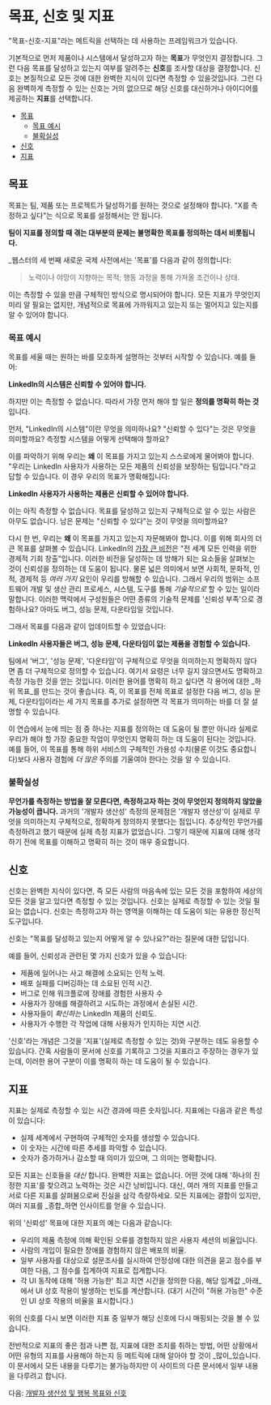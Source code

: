 # 목표, 신호 및 지표

"목표-신호-지표"라는 메트릭을 선택하는 데 사용하는 프레임워크가 있습니다.

기본적으로 먼저 제품이나 시스템에서 달성하고자 하는 **목표**가 무엇인지 결정합니다. 그런 다음 목표를 달성하고 있는지 여부를 알려주는 **신호**를 조사할 대상을 결정합니다. 신호는 본질적으로 모든 것에 대한 완벽한 지식이 있다면 측정할 수 있을것입니다. 그런 다음 완벽하게 측정할 수 있는 신호는 거의 없으므로 해당 신호를 대신하거나 아이디어를 제공하는 **지표**를 선택합니다.

- [목표](#goals)
  - [목표 예시](#example-goal)
  - [불확실성](#uncertainty)
- [신호](#signals)
- [지표](#metrics)

## 목표

목표는 팀, 제품 또는 프로젝트가 달성하기를 원하는 것으로 설정해야 합니다. "X를 측정하고 싶다"는 식으로 목표를 설정해서는 안 됩니다.

**팀이 지표를 정의할 때 겪는 대부분의 문제는 불명확한 목표를 정의하는 데서 비롯됩니다.**

_웹스터의 세 번째 새로운 국제 사전에서는 '목표'를 다음과 같이 정의합니다: 

> 노력이나 야망이 지향하는 목적; 행동 과정을 통해 가져올 조건이나 상태.

이는 측정할 수 있을 만큼 구체적인 방식으로 명시되어야 합니다. 모든 지표가 무엇인지 미리 알 필요는 없지만, 개념적으로 목표에 가까워지고 있는지 또는 멀어지고 있는지를 알 수 있어야 합니다.

### 목표 예시

목표를 세울 때는 원하는 바를 모호하게 설명하는 것부터 시작할 수 있습니다. 예를 들어:

**LinkedIn의 시스템은 신뢰할 수 있어야 합니다.**

하지만 이는 측정할 수 없습니다. 따라서 가장 먼저 해야 할 일은 **정의를 명확히 하는 것**입니다.

먼저, "LinkedIn의 시스템"이란 무엇을 의미하나요? "신뢰할 수 있다"는 것은 무엇을 의미할까요? 측정할 시스템을 어떻게 선택해야 할까요?

이를 파악하기 위해 우리는 **왜** 이 목표를 가지고 있는지 스스로에게 물어봐야 합니다. "우리는 LinkedIn 사용자가 사용하는 모든 제품의 신뢰성을 보장하는 팀입니다."라고 답할 수 있습니다. 이 경우 우리의 목표가 명확해집니다:

**LinkedIn 사용자가 사용하는 제품은 신뢰할 수 있어야 합니다.**

이는 아직 측정할 수 없습니다. 목표를 달성하고 있는지 구체적으로 알 수 있는 사람은 아무도 없습니다. 남은 문제는 "신뢰할 수 있다"는 것이 무엇을 의미할까요?

다시 한 번, 우리는 **왜** 이 목표를 가지고 있는지 자문해봐야 합니다. 이를 위해 회사의 더 큰 목표를 살펴볼 수 있습니다. LinkedIn의 [가장 큰 비전](https://about.linkedin.com/)은 "전 세계 모든 인력을 위한 경제적 기회 창출"입니다. 이러한 비전을 달성하는 데 방해가 되는 요소들을 살펴보는 것이 신뢰성을 정의하는 데 도움이 됩니다. 물론 넓은 의미에서 보면 사회적, 문화적, 인적, 경제적 등 _여러 가지_ 요인이 우리를 방해할 수 있습니다. 그래서 우리의 범위는 소프트웨어 개발 및 생산 관리 프로세스, 시스템, 도구를 통해 _기술적으로_ 할 수 있는 일이라 말합니다. 이러한 맥락에서 구성원들은 어떤 종류의 기술적 문제를 '신뢰성 부족'으로 경험하나요? 아마도 버그, 성능 문제, 다운타임일 것입니다.

그래서 목표를 다음과 같이 업데이트할 수 있었습니다:

**LinkedIn 사용자들은 버그, 성능 문제, 다운타임이 없는 제품을 경험할 수 있습니다.**

팀에서 '버그', '성능 문제', '다운타임'이 구체적으로 무엇을 의미하는지 명확하지 않다면 좀 더 구체적으로 정의할 수 있습니다. 여기서 요령은 너무 길지 않으면서도 명확하고 측정 가능한 것을 얻는 것입니다. 이러한 용어를 명확히 하고 싶다면 각 용어에 대한 _하위 목표_를 만드는 것이 좋습니다. 즉, 이 목표를 전체 목표로 설정한 다음 버그, 성능 문제, 다운타임이라는 세 가지 목표를 추가로 설정하면 각 목표가 의미하는 바를 더 잘 설명할 수 있습니다.

이 연습에서 눈에 띄는 점 중 하나는 지표를 정의하는 데 도움이 될 뿐만 아니라 실제로 우리가 해야 할 가장 중요한 작업이 무엇인지 명확히 하는 데 도움이 된다는 것입니다. 예를 들어, 이 목표를 통해 하위 서비스의 구체적인 가용성 수치(물론 이것도 중요합니다)보다 사용자 경험에 _더 많은_ 주의를 기울여야 한다는 것을 알 수 있습니다.

### 불확실성

**무언가를 측정하는 방법을 잘 모른다면, 측정하고자 하는 것이 무엇인지 정의하지 않았을 가능성이 큽니다.** 과거의 '개발자 생산성' 측정의 문제점은 '개발자 생산성'이 실제로 무엇을 의미하는지 구체적으로, 정확하게 정의하지 못했다는 점입니다. 추상적인 무언가를 측정하려고 했기 때문에 실제 측정 지표가 없었습니다. 그렇기 때문에 지표에 대해 생각하기 전에 목표를 이해하고 명확히 하는 것이 매우 중요합니다.

## 신호

신호는 완벽한 지식이 있다면, 즉 모든 사람의 마음속에 있는 모든 것을 포함하여 세상의 모든 것을 알고 있다면 측정할 수 있는 것입니다. 신호는 실제로 측정할 수 있는 것일 필요는 없습니다. 신호는 측정하고자 하는 영역을 이해하는 데 도움이 되는 유용한 정신적 도구입니다.

신호는 "목표를 달성하고 있는지 어떻게 알 수 있나요?"라는 질문에 대한 답입니다.

예를 들어, 신뢰성과 관련된 몇 가지 신호가 있을 수 있습니다:

* 제품에 일어나는 사고 해결에 소요되는 인적 노력.
* 배포 실패를 디버깅하는 데 소요된 인적 시간.
* 버그로 인해 워크플로에 장애를 경험한 사용자 수
* 사용자가 장애를 해결하려고 시도하는 과정에서 손실된 시간.
* 사용자들이 _확신하는_ LinkedIn 제품의 신뢰도.
* 사용자가 수행한 각 작업에 대해 사용자가 인지하는 지연 시간.

'신호'라는 개념은 그것을 '지표'(실제로 측정할 수 있는 것)와 구분하는 데도 유용할 수 있습니다. 간혹 사람들이 문서에 신호를 기록하고 그것을 지표라고 주장하는 경우가 있는데, 이러한 용어 구분이 이를 명확히 하는 데 도움이 될 수 있습니다.

## 지표

지표는 실제로 측정할 수 있는 시간 경과에 따른 숫자입니다. 지표에는 다음과 같은 특성이 있습니다:

* 실제 세계에서 구현하여 구체적인 숫자를 생성할 수 있습니다.
* 이 숫자는 시간에 따른 추세를 파악할 수 있습니다.
* 숫자가 증가하거나 감소할 때 의미가 있으며, 그 의미는 명확합니다.


모든 지표는 신호들을 _대신_ 합니다. 완벽한 지표는 없습니다. 어떤 것에 대해 '하나의 진정한 지표'를 찾으려고 노력하는 것은 시간 낭비입니다. 대신, 여러 개의 지표를 만들고 서로 다른 지표를 살펴봄으로써 진실을 삼각 측량하세요. 모든 지표에는 결함이 있지만, 여러 지표를 _종합_하면 인사이트를 얻을 수 있습니다.

위의 '신뢰성' 목표에 대한 지표의 예는 다음과 같습니다:

* 우리의 제품 측정에 의해 확인된 오류를 경험하지 않은 사용자 세션의 비율입니다.
* 사람의 개입이 필요한 장애를 경험하지 않은 배포의 비율.
* 일부 사용자를 대상으로 설문조사를 실시하여 안정성에 대한 의견을 묻고 점수를 부여한 다음, 그 점수를 집계하여 지표로 집계합니다.
* 각 UI 동작에 대해 '허용 가능한' 최고 지연 시간을 정의한 다음, 해당 임계값 _아래_에서 UI 상호 작용이 발생하는 빈도를 계산합니다. (대기 시간이 "허용 가능한" 수준인 UI 상호 작용의 비율을 표시합니다.)

위의 신호를 다시 보면 이러한 지표 중 일부가 해당 신호에 다시 매핑되는 것을 볼 수 있습니다.

전반적으로 지표의 좋은 점과 나쁜 점, 지표에 대한 조치를 취하는 방법, 어떤 상황에서 어떤 유형의 지표를 사용해야 하는지 등 메트릭에 대해 알아야 할 것이 _많이_있습니다. 이 문서에서 모든 내용을 다루기는 불가능하지만 이 사이트의 다른 문서에서 일부 내용을 다루려고 합니다.

다음: [개발자 생산성 및 행복 목표와 신호](dph-goals-and-signals.md)
